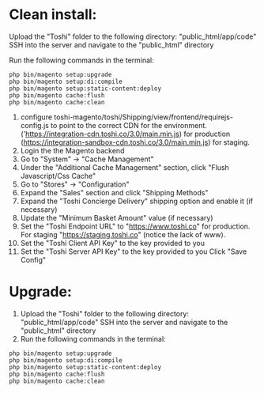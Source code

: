 # Clean install:
Upload the "Toshi" folder to the following directory: "public_html/app/code"
SSH into the server and navigate to the "public_html" directory

Run the following commands in the terminal:

```
php bin/magento setup:upgrade
php bin/magento setup:di:compile
php bin/magento setup:static-content:deploy
php bin/magento cache:flush
php bin/magento cache:clean
```
1. configure toshi-magento/toshi/Shipping/view/frontend/requirejs-config.js to point to the correct CDN for the environment. ('https://integration-cdn.toshi.co/3.0/main.min.js) for production (https://integration-sandbox-cdn.toshi.co/3.0/main.min.js) for staging. 
2. Login the the Magento backend
3. Go to "System" -> "Cache Management"
4. Under the "Additional Cache Management" section, click "Flush Javascript/Css Cache"
5. Go to "Stores" -> "Configuration"
6. Expand the "Sales" section and click "Shipping Methods"
7. Expand the "Toshi Concierge Delivery" shipping option and enable it (if necessary)
8. Update the "Minimum Basket Amount" value (if necessary)
9. Set the "Toshi Endpoint URL" to "https://www.toshi.co" for production. For staging "https://staging.toshi.co" (notice the lack of www).
10. Set the "Toshi Client API Key" to the key provided to you
11. Set the "Toshi Server API Key" to the key provided to you
Click "Save Config"


# Upgrade:
1. Upload the "Toshi" folder to the following directory: "public_html/app/code"
SSH into the server and navigate to the "public_html" directory
2. Run the following commands in the terminal:
```
php bin/magento setup:upgrade
php bin/magento setup:di:compile
php bin/magento setup:static-content:deploy
php bin/magento cache:flush
php bin/magento cache:clean
```
